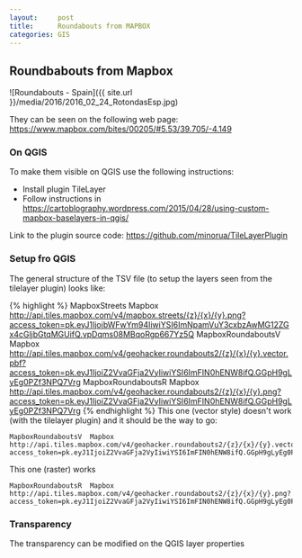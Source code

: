 ```yaml
---
layout:     post
title:      Roundabouts from MAPBOX
categories: GIS
---
```


## Roundbabouts from Mapbox

![Roundabouts - Spain]({{ site.url }}/media/2016/2016_02_24_RotondasEsp.jpg)

They can be seen on the following web page: https://www.mapbox.com/bites/00205/#5.53/39.705/-4.149



### On QGIS

To make them visible on QGIS use the following instructions:

- Install plugin TileLayer
- Follow instructions in https://cartoblography.wordpress.com/2015/04/28/using-custom-mapbox-baselayers-in-qgis/

Link to the plugin source code: https://github.com/minorua/TileLayerPlugin

### Setup fro QGIS

The general structure of the TSV file (to setup the layers seen from the tilelayer plugin) looks like:

{% highlight %}
MapboxStreets	Mapbox	http://api.tiles.mapbox.com/v4/mapbox.streets/{z}/{x}/{y}.png?access_token=pk.eyJ1IjoibWFwYm94IiwiYSI6ImNpamVuY3cxbzAwMG12ZGx4cGljbGtqMGUifQ.vpDqms08MBqoRgp667Yz5Q
MapboxRoundaboutsV	Mapbox	http://api.tiles.mapbox.com/v4/geohacker.roundabouts2/{z}/{x}/{y}.vector.pbf?access_token=pk.eyJ1IjoiZ2VvaGFja2VyIiwiYSI6ImFIN0hENW8ifQ.GGpH9gLyEg0PZf3NPQ7Vrg
MapboxRoundaboutsR	Mapbox	http://api.tiles.mapbox.com/v4/geohacker.roundabouts2/{z}/{x}/{y}.png?access_token=pk.eyJ1IjoiZ2VvaGFja2VyIiwiYSI6ImFIN0hENW8ifQ.GGpH9gLyEg0PZf3NPQ7Vrg
{% endhighlight %}
This one (vector style) doesn't work (with the tilelayer plugin) and it should be the way to go:
```
MapboxRoundaboutsV	Mapbox	http://api.tiles.mapbox.com/v4/geohacker.roundabouts2/{z}/{x}/{y}.vector.pbf?access_token=pk.eyJ1IjoiZ2VvaGFja2VyIiwiYSI6ImFIN0hENW8ifQ.GGpH9gLyEg0PZf3NPQ7Vrg
```
This one (raster) works
```
MapboxRoundaboutsR	Mapbox	http://api.tiles.mapbox.com/v4/geohacker.roundabouts2/{z}/{x}/{y}.png?access_token=pk.eyJ1IjoiZ2VvaGFja2VyIiwiYSI6ImFIN0hENW8ifQ.GGpH9gLyEg0PZf3NPQ7Vrg
```
### Transparency

The transparency can be modified on the QGIS layer properties



